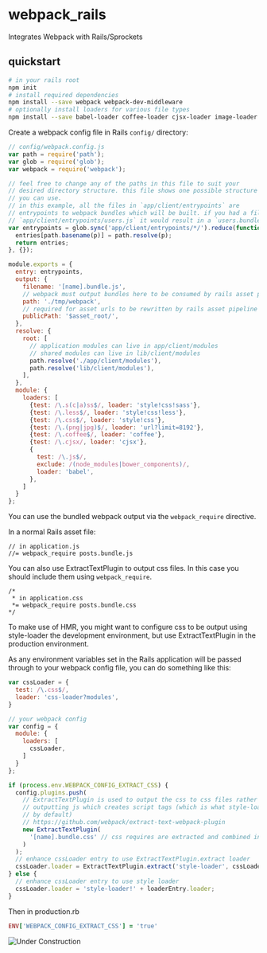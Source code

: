 # webpack_rails
Integrates Webpack with Rails/Sprockets

## quickstart

```bash
# in your rails root
npm init
# install required dependencies
npm install --save webpack webpack-dev-middleware
# optionally install loaders for various file types
npm install --save babel-loader coffee-loader cjsx-loader image-loader css-loader sass-loader less-loader
```

Create a webpack config file in Rails `config/` directory:

```js
// config/webpack.config.js
var path = require('path');
var glob = require('glob');
var webpack = require('webpack');

// feel free to change any of the paths in this file to suit your 
// desired directory structure. this file shows one possible structure 
// you can use.
// in this example, all the files in `app/client/entrypoints` are 
// entrypoints to webpack bundles which will be built. if you had a file
// `app/client/entrypoints/users.js` it would result in a `users.bundle.js` output file.
var entrypoints = glob.sync('app/client/entrypoints/*/').reduce(function(entries, p) {
  entries[path.basename(p)] = path.resolve(p);
  return entries;
}, {});

module.exports = {
  entry: entrypoints,
  output: {
    filename: '[name].bundle.js',
    // webpack must output bundles here to be consumed by rails asset pipeline
    path: './tmp/webpack',
    // required for asset urls to be rewritten by rails asset pipeline
    publicPath: '$asset_root/',
  },
  resolve: {
    root: [
      // application modules can live in app/client/modules
      // shared modules can live in lib/client/modules
      path.resolve('./app/client/modules'),
      path.resolve('lib/client/modules'),
    ],
  },
  module: {
    loaders: [
      {test: /\.s(c|a)ss$/, loader: 'style!css!sass'},
      {test: /\.less$/, loader: 'style!css!less'},
      {test: /\.css$/, loader: 'style!css'},
      {test: /\.(png|jpg)$/, loader: 'url?limit=8192'},
      {test: /\.coffee$/, loader: 'coffee'},
      {test: /\.cjsx/, loader: 'cjsx'},
      {
        test: /\.js$/,
        exclude: /(node_modules|bower_components)/,
        loader: 'babel',
      },
    ]
  }
};
```

You can use the bundled webpack output via the `webpack_require` directive.

In a normal Rails asset file:

```
// in application.js
//= webpack_require posts.bundle.js
```

You can also use ExtractTextPlugin to output css files. In this case you should 
include them using `webpack_require`. 
```
/*
 * in application.css
 *= webpack_require posts.bundle.css
*/
```

To make use of HMR, you might want to configure css to be output using style-loader
the development environment, but use ExtractTextPlugin in the production environment.

As any environment variables set in the Rails application will be passed through 
to your webpack config file, you can do something like this:

```js
var cssLoader = {
  test: /\.css$/,
  loader: 'css-loader?modules',
}

// your webpack config
var config = {
  module: {
    loaders: [
      cssLoader,
    ]
  }
};

if (process.env.WEBPACK_CONFIG_EXTRACT_CSS) {
  config.plugins.push(
    // ExtractTextPlugin is used to output the css to css files rather than 
    // outputting js which creates script tags (which is what style-loader does 
    // by default)
    // https://github.com/webpack/extract-text-webpack-plugin
    new ExtractTextPlugin(
      '[name].bundle.css' // css requires are extracted and combined into a css bundle
    )
  );
  // enhance cssLoader entry to use ExtractTextPlugin.extract loader
  cssLoader.loader = ExtractTextPlugin.extract('style-loader', cssLoader.loader);
} else {
  // enhance cssLoader entry to use style loader
  cssLoader.loader = 'style-loader!' + loaderEntry.loader;
}
```

Then in production.rb
```ruby
ENV['WEBPACK_CONFIG_EXTRACT_CSS'] = 'true'
```

![Under Construction](https://jamesfriend.com.au/files/under-construction.gif)

